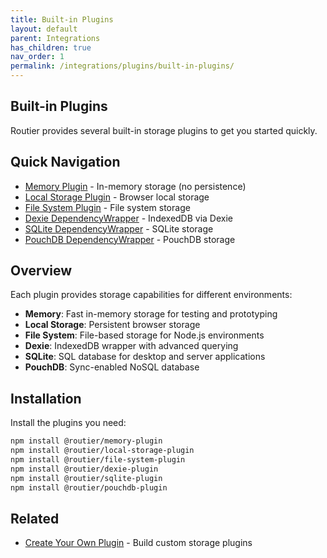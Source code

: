 ```yaml
---
title: Built-in Plugins
layout: default
parent: Integrations
has_children: true
nav_order: 1
permalink: /integrations/plugins/built-in-plugins/
---
```


## Built-in Plugins

Routier provides several built-in storage plugins to get you started quickly.

## Quick Navigation

- [Memory Plugin](memory/) - In-memory storage (no persistence)
- [Local Storage Plugin](local-storage/) - Browser local storage
- [File System Plugin](file-system/) - File system storage
- [Dexie DependencyWrapper](dexie/) - IndexedDB via Dexie
- [SQLite DependencyWrapper](sqlite/) - SQLite storage
- [PouchDB DependencyWrapper](pouchdb/) - PouchDB storage

## Overview

Each plugin provides storage capabilities for different environments:

- **Memory**: Fast in-memory storage for testing and prototyping
- **Local Storage**: Persistent browser storage
- **File System**: File-based storage for Node.js environments
- **Dexie**: IndexedDB wrapper with advanced querying
- **SQLite**: SQL database for desktop and server applications
- **PouchDB**: Sync-enabled NoSQL database

## Installation

Install the plugins you need:

```bash
npm install @routier/memory-plugin
npm install @routier/local-storage-plugin
npm install @routier/file-system-plugin
npm install @routier/dexie-plugin
npm install @routier/sqlite-plugin
npm install @routier/pouchdb-plugin
```

## Related

- [Create Your Own Plugin](../create-your-own/) - Build custom storage plugins
